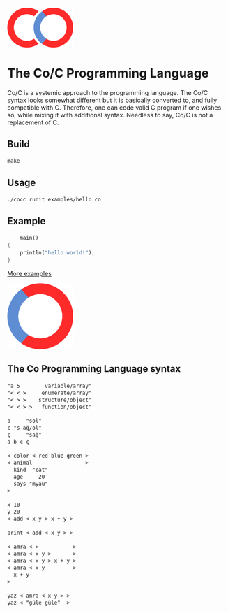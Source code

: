 <img src="/images/coc-logo.svg" width="30%" height="30%"></img>

# The Co/C Programming Language
Co/C is a systemic approach to the programming language. The Co/C syntax looks somewhat different but it is basically converted to, and fully compatible with C. Therefore, one can code valid C program if one wishes so, while mixing it with additional syntax. Needless to say, Co/C is not a replacement of C.

## Build
```
make
```

## Usage
```
./cocc runit examples/hello.co
```

## Example
```rust
    main()
{
    println("hello world!");
}
```
[More examples](https://github.com/0verse/coc/tree/main/examples)

<img src="/images/co-logo.svg" width="30%" height="30%"></img>

## The Co Programming Language syntax
```
"a 5        variable/array"
"< < >     enumerate/array"
"< > >    structure/object"
"< < > >   function/object"

b     "sol"
c "s ağ/ol"
ç     "sağ"
a b c ç

< color < red blue green >
< animal                 >
  kind  "cat"
  age     20
  says "myau"
>

x 10
y 20
< add < x y > x + y >

print < add < x y > >

< amra < >           >
< amra < x y >       >
< amra < x y > x + y >
< amra < x y         >
  x + y
>

yaz < amra < x y > >
yaz < "güle güle"  >
```

